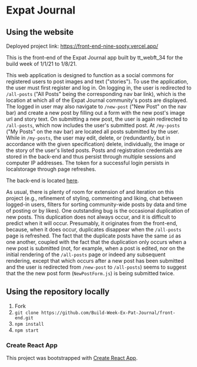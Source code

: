 # Expat Journal

## Using the website

Deployed project link: https://front-end-nine-sooty.vercel.app/

This is the front-end of the Expat Journal app built by tt_webft_34 for the build week of 1/1/21 to 1/8/21.

This web application is designed to function as a social commons for registered users to post images and text ("stories"). To use the application, the user must first register and log in. On logging in, the user is redirected to `/all-posts` ("All Posts" being the corresponding nav bar link), which is the location at which all of the Expat Journal community's posts are displayed. The logged in user may also navigate to `/new-post` ("New Post" on the nav bar) and create a new post by filling out a form with the new post's image url and story text. On submitting a new post, the user is again redirected to `/all-posts`, which now includes the user's submitted post. At `/my-posts` ("My Posts" on the nav bar) are located all posts submitted by the user. While in `/my-posts`, the user may edit, delete, or (redundantly, but in accordance with the given specification) delete, individually, the image or the story of the user's listed posts. Posts and registration credentials are stored in the back-end and thus persist through multiple sessions and computer IP addresses. The token for a successful login persists in localstorage through page refreshes.

The back-end is located [here](https://github.com/Build-Week-Ex-Pat-Journal/back-end).

As usual, there is plenty of room for extension of and iteration on this project (e.g., refinement of styling, commenting and liking, chat between logged-in users, filters for sorting community-wide posts by data and time of posting or by likes). One outstanding bug is the occasional duplication of new posts. This duplication does not always occur, and it is difficult to predict when it will occur. Presumably, it originates from the front-end, because, when it does occur, duplicates disappear when the `/all-posts` page is refreshed. The fact that the duplicate posts have the same `id` as one another, coupled with the fact that the duplication only occurs when a new post is submitted (not, for example, when a post is edited, nor on the initial rendering of the `/all-posts` page or indeed any subsequent rendering, except that which occurs after a new post has been submitted and the user is redirected from `/new-post` to `/all-posts`) seems to suggest that the the new post form (`NewPostForm.js`) is being submitted twice.

## Using the repository locally

1. Fork
2. `git clone https://github.com/Build-Week-Ex-Pat-Journal/front-end.git`
3. `npm install`
4. `npm start`

### Create React App

This project was bootstrapped with [Create React App](https://github.com/facebook/create-react-app).
